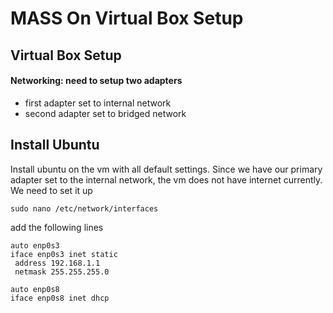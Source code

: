 # MASS On Virtual Box Setup

## Virtual Box Setup
#### Networking: need to setup two adapters
- first adapter set to internal network
- second adapter set to bridged network

## Install Ubuntu
Install ubuntu on the vm with all default settings. Since we have our primary adapter set to the internal network, the vm 
does not have internet currently. We need to set it up
````
sudo nano /etc/network/interfaces
````
 add the following lines
 ````
auto enp0s3 
iface enp0s3 inet static
  address 192.168.1.1
  netmask 255.255.255.0

auto enp0s8 
iface enp0s8 inet dhcp
````

